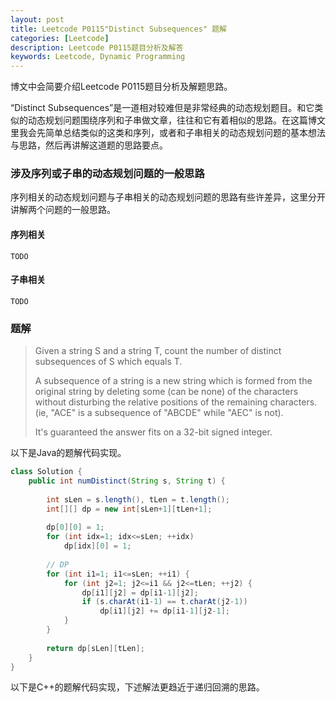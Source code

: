 ```yaml
---
layout: post
title: Leetcode P0115"Distinct Subsequences" 题解
categories: [Leetcode]
description: Leetcode P0115题目分析及解答
keywords: Leetcode, Dynamic Programming
---
```


博文中会简要介绍Leetcode P0115题目分析及解题思路。

“Distinct Subsequences”是一道相对较难但是非常经典的动态规划题目。和它类似的动态规划问题围绕序列和子串做文章，往往和它有着相似的思路。在这篇博文里我会先简单总结类似的这类和序列，或者和子串相关的动态规划问题的基本想法与思路，然后再讲解这道题的思路要点。

### 涉及序列或子串的动态规划问题的一般思路

序列相关的动态规划问题与子串相关的动态规划问题的思路有些许差异，这里分开讲解两个问题的一般思路。

#### 序列相关

`TODO`

#### 子串相关

`TODO`

### 题解

> Given a string S and a string T, count the number of distinct subsequences of S which equals T.
> 
> A subsequence of a string is a new string which is formed from the original string by deleting some (can be none) of the characters without disturbing the relative positions of the remaining characters. (ie, "ACE" is a subsequence of "ABCDE" while "AEC" is not).
> 
> It's guaranteed the answer fits on a 32-bit signed integer.

以下是Java的题解代码实现。
```java
class Solution {
    public int numDistinct(String s, String t) {
        
        int sLen = s.length(), tLen = t.length();
        int[][] dp = new int[sLen+1][tLen+1];
        
        dp[0][0] = 1;
        for (int idx=1; idx<=sLen; ++idx)
            dp[idx][0] = 1;
        
        // DP
        for (int i1=1; i1<=sLen; ++i1) {
            for (int j2=1; j2<=i1 && j2<=tLen; ++j2) {
                dp[i1][j2] = dp[i1-1][j2];
                if (s.charAt(i1-1) == t.charAt(j2-1))
                    dp[i1][j2] += dp[i1-1][j2-1];
            }
        }
        
        return dp[sLen][tLen];
    }
}
```

以下是C++的题解代码实现，下述解法更趋近于递归回溯的思路。
```cpp

```
